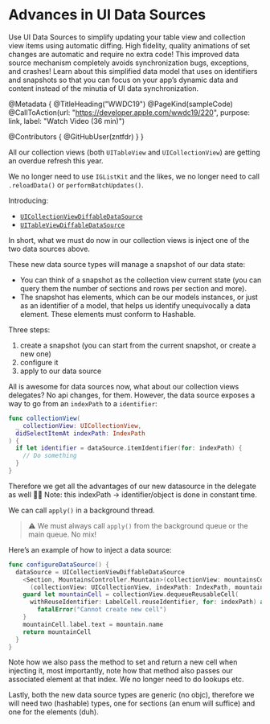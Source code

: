 # Advances in UI Data Sources

Use UI Data Sources to simplify updating your table view and collection view items using automatic diffing. High fidelity, quality animations of set changes are automatic and require no extra code! This improved data source mechanism completely avoids synchronization bugs, exceptions, and crashes! Learn about this simplified data model that uses on identifiers and snapshots so that you can focus on your app’s dynamic data and content instead of the minutia of UI data synchronization.

@Metadata {
   @TitleHeading("WWDC19")
   @PageKind(sampleCode)
   @CallToAction(url: "https://developer.apple.com/wwdc19/220", purpose: link, label: "Watch Video (36 min)")

   @Contributors {
      @GitHubUser(zntfdr)
   }
}



All our collection views (both `UITableView` and `UICollectionView`) are getting an overdue refresh this year. 

We no longer need to use `IGListKit` and the likes, we no longer need to call `.reloadData()` or `performBatchUpdates()`.

Introducing:

- [`UICollectionViewDiffableDataSource`][collDataSourceDoc]
- [`UITableViewDiffableDataSource`][tableDataSourceDoc]

In short, what we must do now in our collection views is inject one of the two data sources above.

These new data source types will manage a snapshot of our data state:

- You can think of a snapshot as the collection view current state (you can query them the number of sections and rows per section and more). 
- The snapshot has elements, which can be our models instances, or just as an identifier of a model, that helps us identify unequivocally a data element. These elements must conform to Hashable.

Three steps:

1. create a snapshot (you can start from the current snapshot, or create a new one)
2. configure it 
3. apply to our data source

All is awesome for data sources now, what about our collection views delegates?
No api changes, for them. However, the data source exposes a way to go from an `indexPath` to a `identifier`:

```swift
func collectionView(
  _ collectionView: UICollectionView,
  didSelectItemAt indexPath: IndexPath
) { 
  if let identifier = dataSource.itemIdentifier(for: indexPath) { 
    // Do something
  }
}
```

Therefore we get all the advantages of our new datasource in the delegate as well 👍🏻
Note: this indexPath -> identifier/object is done in constant time.

We can call `apply()` in a background thread.
> ⚠️ We must always call `apply()` from the background queue or the  main queue. No mix!

Here’s an example of how to inject a data source:

```swift
func configureDataSource() { 
  dataSource = UICollectionViewDiffableDataSource 
    <Section, MountainsController.Mountain>(collectionView: mountainsCollectionView) { 
      (collectionView: UICollectionView, indexPath: IndexPath, mountain: MountainsController. Mountain) -> UICollectionViewCell? in 
    guard let mountainCell = collectionView.dequeueReusableCell(
      withReuseIdentifier: LabelCell.reuseIdentifier, for: indexPath) as? LabelCell else {
        fatalError("Cannot create new cell")
    } 
    mountainCell.label.text = mountain.name
    return mountainCell
  }
}
```

Note how we also pass the method to set and return a new cell when injecting it, most importantly, note how that method also passes our associated element at that index. We no longer need to do lookups etc.

Lastly, both the new data source types are generic (no objc), therefore we will need two (hashable) types, one for sections (an enum will suffice) and one for the elements (duh).

[collDataSourceDoc]: https://developer.apple.com/documentation/uikit/uicollectionviewdiffabledatasource
[tableDataSourceDoc]: https://developer.apple.com/documentation/uikit/uitableviewdiffabledatasource